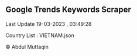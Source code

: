 

## Google Trends Keywords Scraper 
 
Last Update 19-03-2023 , 03:49:28

Country List :
VIETNAM.json



© Abdul Muttaqin 
